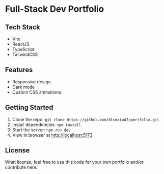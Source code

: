 # Full-Stack Dev Portfolio

## Tech Stack

* Vite
* ReactJS
* TypeScript
* TailwindCSS

## Features

* Responsive design
* Dark mode
* Custom CSS animations

## Getting Started

1. Clone the repo: ```git clone https://github.com/blsmxiu47/portfolio.git```
2. Install dependencies: ```npm install```
3. Start the server: ```npm run dev```
4. View in browser at [http://localhost:5173](http://localhost:5173)

## License

What license, feel free to use this code for your own portfolio and/or contribute here.
